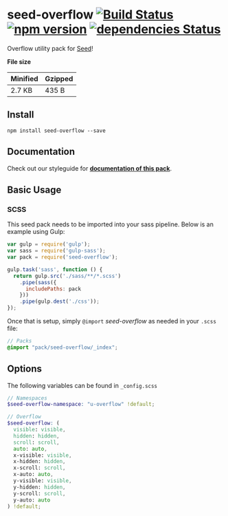 # seed-overflow [![Build Status](https://travis-ci.org/helpscout/seed-overflow.svg?branch=master)](https://travis-ci.org/helpscout/seed-overflow) [![npm version](https://badge.fury.io/js/seed-overflow.svg)](https://badge.fury.io/js/seed-overflow) [![dependencies Status](https://david-dm.org/helpscout/seed-overflow/status.svg)](https://david-dm.org/helpscout/seed-overflow)

Overflow utility pack for [Seed](https://github.com/helpscout/seed)!

**File size**

Minified | Gzipped
---|---
2.7 KB | 435 B

## Install
```
npm install seed-overflow --save
```


## Documentation

Check out our styleguide for **[documentation of this pack](http://style.helpscout.com/seed/packs/seed-overflow/)**.


## Basic Usage

### SCSS
This seed pack needs to be imported into your sass pipeline. Below is an example using Gulp:


```javascript
var gulp = require('gulp');
var sass = require('gulp-sass');
var pack = require('seed-overflow');

gulp.task('sass', function () {
  return gulp.src('./sass/**/*.scss')
    .pipe(sass({
      includePaths: pack
    }))
    .pipe(gulp.dest('./css'));
});
```

Once that is setup, simply `@import` *seed-overflow* as needed in your `.scss` file:

```scss
// Packs
@import "pack/seed-overflow/_index";
```

## Options

The following variables can be found in `_config.scss`

```scss
// Namespaces
$seed-overflow-namespace: "u-overflow" !default;

// Overflow
$seed-overflow: (
  visible: visible,
  hidden: hidden,
  scroll: scroll,
  auto: auto,
  x-visible: visible,
  x-hidden: hidden,
  x-scroll: scroll,
  x-auto: auto,
  y-visible: visible,
  y-hidden: hidden,
  y-scroll: scroll,
  y-auto: auto
) !default;
```
